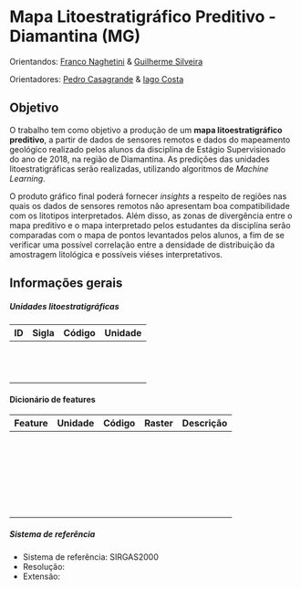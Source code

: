# Mapa Litoestratigráfico Preditivo - Diamantina (MG)

Orientandos: [Franco Naghetini](https://github.com/fnaghetini) & [Guilherme Silveira]()

Orientadores: [Pedro Casagrande]() & [Iago Costa](https://github.com/iagoslc)

## Objetivo
O trabalho tem como objetivo a produção de um **mapa litoestratigráfico preditivo**, a partir de dados de sensores remotos e dados do mapeamento geológico realizado pelos alunos da disciplina de Estágio Supervisionado do ano de 2018, na região de Diamantina. As predições das unidades litoestratigráficas serão realizadas, utilizando algoritmos de *Machine Learning*.

O produto gráfico final poderá fornecer *insights* a respeito de regiões nas quais os dados de sensores remotos não apresentam boa compatibilidade com os litotipos interpretados. Além disso, as zonas de divergência entre o mapa preditivo e o mapa interpretado pelos estudantes da disciplina serão comparadas com o mapa de pontos levantados pelos alunos, a fim de se verificar uma possível correlação entre a densidade de distribuição da amostragem litológica e possíveis viéses interpretativos.

## Informações gerais

##### Unidades litoestratigráficas

|  ID  |  Sigla   |  Código  |              Unidade               |
|:----:|:--------:|:--------:|:----------------------------------:|
|      |          |          |                                    |
|      |          |          |                                    |
|      |          |          |                                    |
|      |          |          |                                    |
|      |          |          |                                    |
|      |          |          |                                    |
|      |          |          |                                    |
|      |          |          |                                    |
|      |          |          |                                    |
|      |          |          |                                    |
|      |          |          |                                    |
|      |          |          |                                    |


#### Dicionário de features
|    Feature    |  Unidade  |  Código  |    Raster   |                    Descrição                    |
|:-------------:|:---------:|:--------:|:-----------:|:-----------------------------------------------:|
|               |           |          |             |                                                 |
|               |           |          |             |                                                 |
|               |           |          |             |                                                 |
|               |           |          |             |                                                 |
|               |           |          |             |                                                 |
|               |           |          |             |                                                 |
|               |           |          |             |                                                 |
|               |           |          |             |                                                 |
|               |           |          |             |                                                 |
|               |           |          |             |                                                 |
|               |           |          |             |                                                 |
|               |           |          |             |                                                 |
|               |           |          |             |                                                 |
|               |           |          |             |                                                 |
|               |           |          |             |                                                 |
|               |           |          |             |                                                 |
|               |           |          |             |                                                 |
|               |           |          |             |                                                 |
|               |           |          |             |                                                 |
|               |           |          |             |                                                 |
|               |           |          |             |                                                 |
|               |           |          |             |                                                 |
|               |           |          |             |                                                 |
|               |           |          |             |                                                 |
|               |           |          |             |                                                 |

##### Sistema de referência

- Sistema de referência: SIRGAS2000
- Resolução:
- Extensão:
